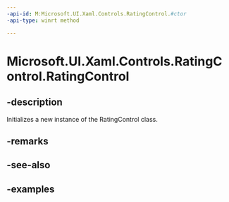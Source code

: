 ```yaml
---
-api-id: M:Microsoft.UI.Xaml.Controls.RatingControl.#ctor
-api-type: winrt method

---
```

<!-- Method syntax.
public RatingControl.RatingControl()
-->

# Microsoft.UI.Xaml.Controls.RatingControl.RatingControl


## -description

Initializes a new instance of the RatingControl class.


## -remarks


## -see-also


## -examples


